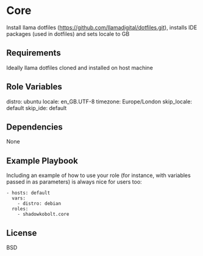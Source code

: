 Core
========

Install llama dotfiles (https://github.com/llamadigital/dotfiles.git), installs IDE packages (used in dotfiles) and sets locale to GB

Requirements
------------

Ideally llama dotfiles cloned and installed on host machine

Role Variables
--------------

distro: ubuntu
locale: en_GB.UTF-8
timezone: Europe/London
skip_locale: default
skip_ide: default

Dependencies
------------

None

Example Playbook
-------------------------

Including an example of how to use your role (for instance, with variables passed in as parameters) is always nice for users too:

    - hosts: default
      vars:
        - distro: debian
      roles:
        - shadowkobolt.core

License
-------

BSD

